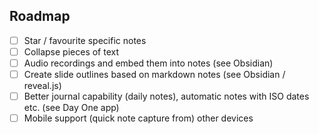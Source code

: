## Roadmap

- [ ] Star / favourite specific notes
- [ ] Collapse pieces of text
- [ ] Audio recordings and embed them into notes (see Obsidian)
- [ ] Create slide outlines based on markdown notes (see Obsidian / reveal.js)
- [ ] Better journal capability (daily notes), automatic notes with ISO dates etc. (see Day One app)
- [ ] Mobile support (quick note capture from) other devices
